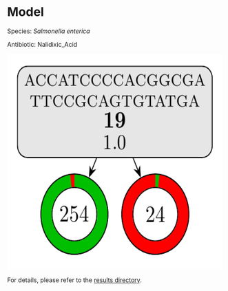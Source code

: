 
# Model

Species: *Salmonella enterica*

Antibiotic: Nalidixic_Acid

<img src="./model.png" width=500 height=500 />

For details, please refer to the [results directory](../../../../../results/cart_b/salmonella%20enterica/nalidixic_acid/repeat_0/).

